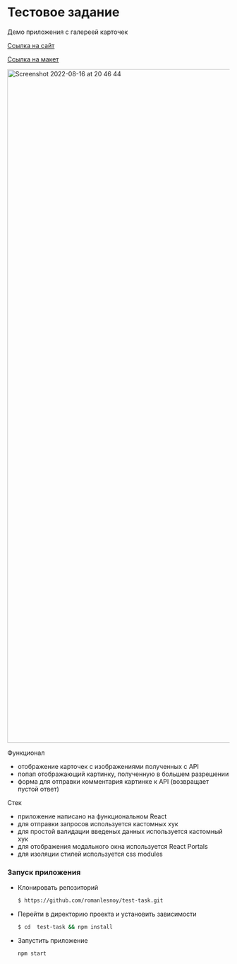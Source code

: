 # Тестовое задание

Демо приложения с галереей карточек

[Ссылка на сайт](https://www.app-test-task.netlify.app)

[Ссылка на макет](https://www.figma.com/file/3lj6aQtyOdmlsWIiDYHzyJ/Untitled?node-id=0%3A1)

<img width="1525" alt="Screenshot 2022-08-16 at 20 46 44" src="https://user-images.githubusercontent.com/69040854/184946287-579997f1-5fae-4c8b-9b02-f9ae4eac1d1b.png">

Функционал

-   отображение карточек с изображениями полученных с API
-   попап отображающий картинку, полученную в большем разрешении
-   форма для отправки комментария картинке к API (возвращает пустой ответ)

Стек

-   приложение написано на функциональном React
-   для отправки запросов используется кастомных хук
-   для простой валидации введеных данных используется кастомный хук
-   для отображения модального окна используется React Portals
-   для изоляции стилей используется css modules

### Запуск приложения

-   Клонировать репозиторий
    ```bash
    $ https://github.com/romanlesnoy/test-task.git
    ```
-   Перейти в директорию проекта и установить зависимости
    ```bash
    $ cd  test-task && npm install
    ```
-   Запустить приложение
    ```bash
    npm start
    ```

